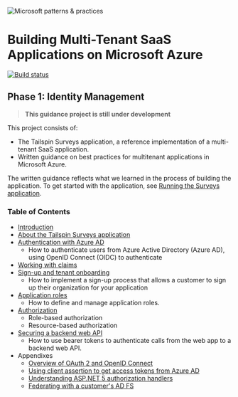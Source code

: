 ![Microsoft patterns & practices](http://pnp.azurewebsites.net/images/pnp-logo.png)
# Building Multi-Tenant SaaS Applications on Microsoft Azure

[![Build status](https://ci.appveyor.com/api/projects/status/expd24tusuu7cowc/branch/master?svg=true)](https://ci.appveyor.com/project/mspnp/multitenant-saas-guidance/branch/master)

## Phase 1: Identity Management

> **This guidance project is still under development**

This project consists of:

- The Tailspin Surveys application, a reference implementation of a multi-tenant SaaS application.
- Written guidance on best practices for multitenant applications in Microsoft Azure.

The written guidance reflects what we learned in the process of building the application. To get started with the application, see [Running the Surveys application](docs/running-the-app.md).

### Table of Contents

- [Introduction](docs/01-intro.md)
- [About the Tailspin Surveys application](docs/02-tailspin-scenario.md)
- [Authentication with Azure AD](docs/03-authentication.md)
    - How to authenticate users from Azure Active Directory (Azure AD), using OpenID Connect (OIDC) to authenticate
- [Working with claims](docs/04-working-with-claims.md)
- [Sign-up and tenant onboarding](docs/05-tenant-signup.md)
    - How to implement a sign-up process that allows a customer to sign up their organization for your application
- [Application roles](docs/06-application-roles.md)
    - How to define and manage application roles.
- [Authorization](docs/07-authorization.md)
    - Role-based authorization
    - Resource-based authorization
- [Securing a backend web API](docs/08-web-api.md)
    - How to use bearer tokens to authenticate calls from the web app to a backend web API.
- Appendixes
    - [Overview of OAuth 2 and OpenID Connect](docs/appendixes/about-oauth2-oidc.md)
    - [Using client assertion to get access tokens from Azure AD](docs/appendixes/client-assertion.md)
    - [Understanding ASP.NET 5 authorization handlers](docs/appendixes/aspnet5-authorization.md)
    - [Federating with a customer's AD FS](docs/appendixes/adfs.md)

